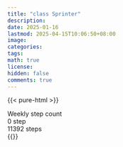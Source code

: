 ```yaml
---
title: "class Sprinter"
description: 
date: 2025-01-16
lastmod: 2025-04-15T10:06:50+08:00
image: 
categories: 
tags: 
math: true
license: 
hidden: false
comments: true
---
```

{{< pure-html >}}
<div class="chart-wrap vertical">
  <div class="title">Weekly step count</div>
  <div class="grid">
    <div class="bottom"> 0 step </div>
    <div class="bar" style="--bar-value:7%;" data-name="837" title="04-09"></div>
    <div class="bar" style="--bar-value:100%;" data-name="11392" title="04-10"></div>
    <div class="bar" style="--bar-value:29%;" data-name="3315" title="04-11"></div>
    <div class="bar" style="--bar-value:0%;" data-name="0" title="04-12"></div>
    <div class="bar" style="--bar-value:0%;" data-name="0" title="04-13"></div>
    <div class="bar" style="--bar-value:0%;" data-name="0" title="04-14"></div>
    <div class="bar" style="--bar-value:0%;" data-name="0" title="04-15"></div>
<div class="top"> 11392 steps </div>
  </div>
</div>
{{</ pure-html >}}